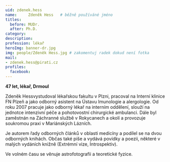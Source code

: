 ```yaml
---
uid: zdenek.hess
name:     Zdeněk Hess 	# běžně používáné jméno
titles:
  before: MUDr.
  after: Ph.D.
category:
description: 
profession: lékař
heroImg: banner-dr.jpg
img: people/Zdeněk Hess.jpg # zakomentuj radek dokud není fotka
mail:
- zdenek.hess@pirati.cz
profiles:
  facebook:
---
```

**47 let, lékař, Drmoul**

Zdeněk Hessvystudoval lékařskou fakultu v Plzni, pracoval na Interní klinice FN Plzeň a jako odborný asistent na Ústavu Imunologie a alergologie. Od roku 2007 pracuje jako odborný lékař na interním oddělení, slouží na jednotce intenzivní péče a pohotovostní chirurgické ambulanci. Dále byl zaměstnán na Záchranné službě v Rokycanech a okolí a provozuje soukromou praxi v Mariánských Lázních.

Je autorem řady odborných článků v oblasti medicíny a podílel se na dvou odborných knihách. Občas také píše a vydává povídky a poezii, některé v malých vydáních knižně (Extrémní vize, Introspektiv).

Ve volném času se věnuje astrofotografii a teoretické fyzice.
